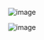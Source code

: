 ![image](https://github.com/user-attachments/assets/1e9b3baa-10ab-4533-970d-a34bebfcf986)




![image](https://github.com/user-attachments/assets/8f5959a4-a481-48bb-a7e1-140c87e02832)
